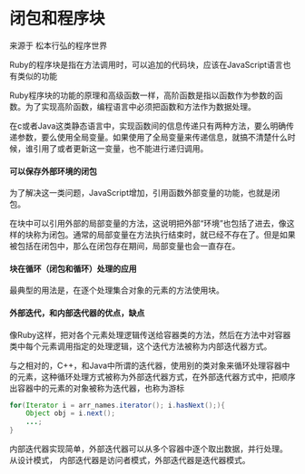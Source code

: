 # 闭包和程序块
来源于 松本行弘的程序世界


Ruby的程序块是指在方法调用时，可以追加的代码块，应该在JavaScript语言也有类似的功能

Ruby程序块的功能的原理和高级函数一样，高阶函数是指以函数作为参数的函数。为了实现高阶函数，编程语言中必须把函数和方法作为数据处理。

在c或者Java这类静态语言中，实现函数间的信息传递只有两种方法，要么明确传递参数，要么使用全局变量。如果使用了全局变量来传递信息，就搞不清楚什么时候，谁引用了或者更新这一变量，也不能进行递归调用。

#### 可以保存外部环境的闭包
为了解决这一类问题，JavaScript增加，引用函数外部变量的功能，也就是闭包。

在块中可以引用外部的局部变量的方法，这说明把外部“环境”也包括了进去，像这样的块称为闭包。通常的局部变量在方法执行结束时，就已经不存在了。但是如果被包括在闭包中，那么在闭包存在期间，局部变量也会一直存在。

#### 块在循环（闭包和循环）处理的应用

最典型的用法是，在逐个处理集合对象的元素的方法使用块。

#### 外部迭代，和内部迭代器的优点，缺点

像Ruby这样，把对各个元素处理逻辑传送给容器类的方法，然后在方法中对容器类中每个元素调用指定的处理逻辑，这个迭代方法被称为内部迭代器方式。

与之相对的，C++，和Java中所谓的迭代器，使用别的类对象来循环处理容器中的元素，这种循环处理方式被称为外部迭代器方式，在外部迭代器方式中，把顺序出容器中的元素的对象被称为迭代器，也称为游标

```java
for(Iterator i = arr_names.iterator(); i.hasNext();){
    Object obj = i.next();
    ...;
}
```

内部迭代器实现简单，外部迭代器可以从多个容器中逐个取出数据，并行处理。
从设计模式， 内部迭代器是访问者模式，外部迭代器是迭代器模式。

